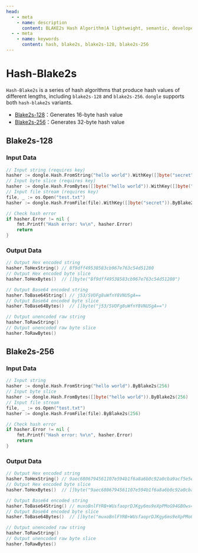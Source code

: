 ```yaml
---
head:
  - - meta
    - name: description
      content: BLAKE2s Hash Algorithm|A lightweight, semantic, developer-friendly golang encoding & cryptography library
  - - meta
    - name: keywords
      content: hash, blake2s, blake2s-128, blake2s-256
---
```


# Hash-Blake2s

`Hash-Blake2s` is a series of hash algorithms that produce hash values of different lengths, including `blake2s-128` and `blake2s-256`. `dongle` supports both `hash-blake2s` variants.

- [Blake2s-128](#blake2s-128)：Generates 16-byte hash value
- [Blake2s-256](#blake2s-256)：Generates 32-byte hash value

## Blake2s-128

### Input Data

```go
// Input string (requires key)
hasher := dongle.Hash.FromString("hello world").WithKey([]byte("secret")).ByBlake2s(128)
// Input byte slice (requires key)
hasher := dongle.Hash.FromBytes([]byte("hello world")).WithKey([]byte("secret")).ByBlake2s(128)
// Input file stream (requires key)
file, _ := os.Open("test.txt")
hasher := dongle.Hash.FromFile(file).WithKey([]byte("secret")).ByBlake2s(128)

// Check hash error
if hasher.Error != nil {
	fmt.Printf("Hash error: %v\n", hasher.Error)
	return
}
```

### Output Data

```go
// Output Hex encoded string
hasher.ToHexString() // 8f9dff49538583cb967e763c54d51280
// Output Hex encoded byte slice
hasher.ToHexBytes()  // []byte("8f9dff49538583cb967e763c54d51280")

// Output Base64 encoded string
hasher.ToBase64String() // j53/SVOFg8uWfnY8VNUSgA==
// Output Base64 encoded byte slice
hasher.ToBase64Bytes()  // []byte("j53/SVOFg8uWfnY8VNUSgA==")

// Output unencoded raw string
hasher.ToRawString()
// Output unencoded raw byte slice
hasher.ToRawBytes()
```

## Blake2s-256

### Input Data

```go
// Input string
hasher := dongle.Hash.FromString("hello world").ByBlake2s(256)
// Input byte slice
hasher := dongle.Hash.FromBytes([]byte("hello world")).ByBlake2s(256)
// Input file stream
file, _ := os.Open("test.txt")
hasher := dongle.Hash.FromFile(file).ByBlake2s(256)

// Check hash error
if hasher.Error != nil {
	fmt.Printf("Hash error: %v\n", hasher.Error)
	return
}
```

### Output Data

```go
// Output Hex encoded string
hasher.ToHexString() // 9aec6806794561107e594b1f6a8a6b0c92a0cba9acf5e5e93cca06f781813b0b
// Output Hex encoded byte slice
hasher.ToHexBytes()  // []byte("9aec6806794561107e594b1f6a8a6b0c92a0cba9acf5e5e93cca06f781813b0b")

// Output Base64 encoded string
hasher.ToBase64String() // muxoBnlFYRB+WUsfaoprDJKgy6ms9eXpPMoG94GBOws=
// Output Base64 encoded byte slice
hasher.ToBase64Bytes()  // []byte("muxoBnlFYRB+WUsfaoprDJKgy6ms9eXpPMoG94GBOws=")

// Output unencoded raw string
hasher.ToRawString()
// Output unencoded raw byte slice
hasher.ToRawBytes()
```